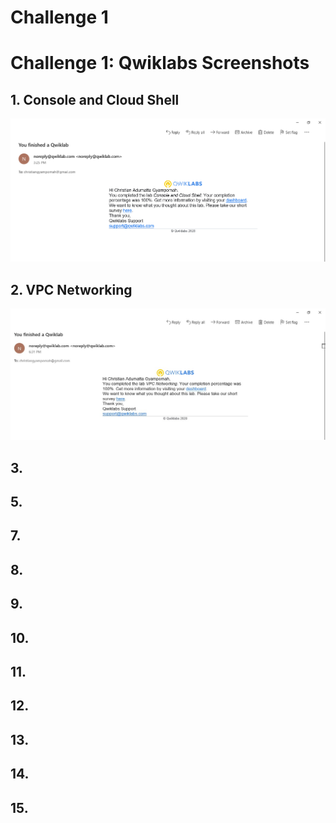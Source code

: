 # Challenge 1
# Challenge 1: Qwiklabs Screenshots

## 1. Console and Cloud Shell
![Challenge 1 Screenshot - Console and Cloud Shell](https://github.com/ChrisGy/gads2020_gcp/blob/master/Challenge%201/screenshots/Console%20and%20Cloud%20Shell.png)

## 2. VPC Networking
![VPC Networking](https://github.com/ChrisGy/gads2020_gcp/blob/master/Challenge%201/screenshots/VPC%20Networking.jpg)

## 3. 

## 5. 


## 7. 

## 8. 

## 9. 

## 10. 

## 11. 

## 12. 

## 13. 

## 14. 

## 15. 
